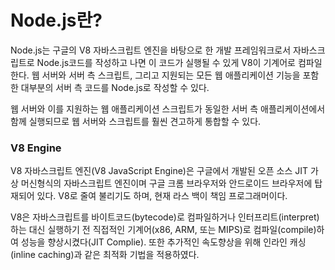 <h1> Node.js란? </h1>

Node.js는 구글의 V8 자바스크립트 엔진을 바탕으로 한 개발 프레임워크로서 자바스크립트로 Node.js코드를 작성하고 나면 이 코드가 실행될 수 있게 V8이 기계어로 컴파일한다. 웹 서버와 서버 측 스크립트, 그리고 지원되는 모든 웹 애플리케이션 기능을 포함한 대부분의 서버 측 코드를 Node.js로 작성할 수 있다.

웹 서버와 이를 지원하는 웹 애플리케이션 스크립트가 동일한 서버 측 애플리케이션에서 함께 실행되므로 웹 서버와 스크립트를 훨씬 견고하게 통합할 수 있다.

<h3> V8 Engine </h3>

V8 자바스크립트 엔진(V8 JavaScript Engine)은 구글에서 개발된 오픈 소스 JIT 가상 머신형식의 자바스크립트 엔진이며 구글 크롬 브라우저와 안드로이드 브라우저에 탑재되어 있다. V8로 줄여 불리기도 하며, 현재 라스 백이 책임 프로그래머이다.

V8은 자바스크립트를 바이트코드(bytecode)로 컴파일하거나 인터프리트(interpret)하는 대신 실행하기 전 직접적인 기계어(x86, ARM, 또는 MIPS)로 컴파일(compile)하여 성능을 향상시켰다(JIT Complie). 또한 추가적인 속도향상을 위해 인라인 캐싱(inline caching)과 같은 최적화 기법을 적용하였다.
